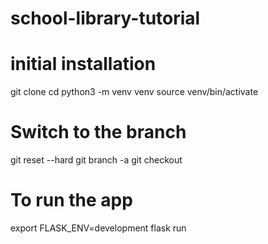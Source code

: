# school-library-tutorial

# initial installation
git clone <repo-name>
cd <reponame>
python3 -m venv venv
source venv/bin/activate


# Switch to the branch
git reset --hard
git branch -a
git checkout <branch-name>

# To run the app
export FLASK_ENV=development
flask run